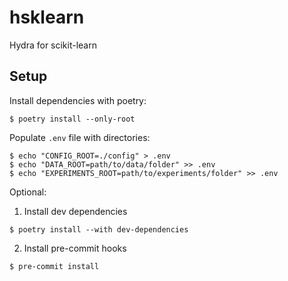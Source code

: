 # hsklearn

Hydra for scikit-learn

## Setup

Install dependencies with poetry:

```console
$ poetry install --only-root
```

Populate `.env` file with directories:

```console
$ echo "CONFIG_ROOT=./config" > .env
$ echo "DATA_ROOT=path/to/data/folder" >> .env
$ echo "EXPERIMENTS_ROOT=path/to/experiments/folder" >> .env
```

Optional:

1. Install dev dependencies

```console
$ poetry install --with dev-dependencies
```

2. Install pre-commit hooks

```console
$ pre-commit install
```
